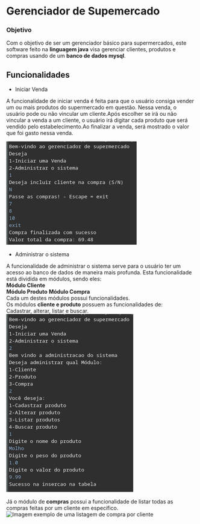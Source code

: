 # Gerenciador de Supemercado

### Objetivo
Com o objetivo de ser um gerenciador básico para supermercados, este software feito na **linguagem java** visa gerenciar clientes, produtos e compras usando de um **banco de dados mysql**.

## Funcionalidades

- Iniciar Venda  

A funcionalidade de iniciar venda é feita para que o usuário consiga vender um ou mais produtos do supermercado em questão. Nessa venda, o usuário pode ou não vincular um cliente.Após escolher se irá ou não vincular a venda a um cliente, o usuário irá digitar cada produto que será vendido pelo estabelecimento.Ao finalizar a venda, será mostrado o valor que foi gasto nessa venda.

![Imagem exemplo de uma venda sem cliente](imgs/VendaSemCliente.png)

- Administrar o sistema  

A funcionalidade de administrar o sistema serve para o usuário ter um acesso ao banco de dados de maneira mais profunda. Esta funcionalidade está dividida em módulos, sendo eles:  
**Módulo Cliente**  
**Módulo Produto** 
**Módulo Compra**  
Cada um destes módulos possui funcionalidades.  
Os módulos **cliente e produto** possuem as funcionalidades de:  
Cadastrar, alterar, listar e buscar.  
![Imagem exemplo de um cadastro de produto](imgs/ExemploCadastroProduto.png)  

Já o módulo de **compras** possui a funcionalidade de listar todas as compras feitas por um cliente em específico.  
![Imagem exemplo de uma listagem de compra por cliente](ExemploListagemCompras.png)


